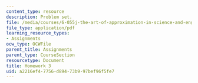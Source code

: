 ```yaml
---
content_type: resource
description: Problem set.
file: /media/courses/6-055j-the-art-of-approximation-in-science-and-engineering-spring-2008/a2216ef47756d89473b997bef96f5fe7_hw03.pdf
file_type: application/pdf
learning_resource_types:
- Assignments
ocw_type: OCWFile
parent_title: Assignments
parent_type: CourseSection
resourcetype: Document
title: Homework 3
uid: a2216ef4-7756-d894-73b9-97bef96f5fe7
---
```

